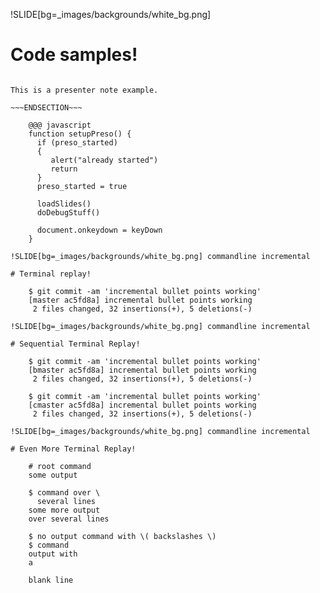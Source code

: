 !SLIDE[bg=_images/backgrounds/white_bg.png]

# Code samples!

~~~SECTION:notes~~~

This is a presenter note example.

~~~ENDSECTION~~~

	@@@ javascript
	function setupPreso() {
	  if (preso_started)
	  {
	     alert("already started")
	     return
	  }
	  preso_started = true

	  loadSlides()
	  doDebugStuff()

	  document.onkeydown = keyDown
	}

!SLIDE[bg=_images/backgrounds/white_bg.png] commandline incremental

# Terminal replay!

	$ git commit -am 'incremental bullet points working'
	[master ac5fd8a] incremental bullet points working
	 2 files changed, 32 insertions(+), 5 deletions(-)

!SLIDE[bg=_images/backgrounds/white_bg.png] commandline incremental

# Sequential Terminal Replay!

	$ git commit -am 'incremental bullet points working'
	[bmaster ac5fd8a] incremental bullet points working
	 2 files changed, 32 insertions(+), 5 deletions(-)
	
	$ git commit -am 'incremental bullet points working'
	[cmaster ac5fd8a] incremental bullet points working
	 2 files changed, 32 insertions(+), 5 deletions(-)

!SLIDE[bg=_images/backgrounds/white_bg.png] commandline incremental

# Even More Terminal Replay!

    # root command
    some output

    $ command over \
      several lines
    some more output
    over several lines

    $ no output command with \( backslashes \)
    $ command
    output with
    a

    blank line
